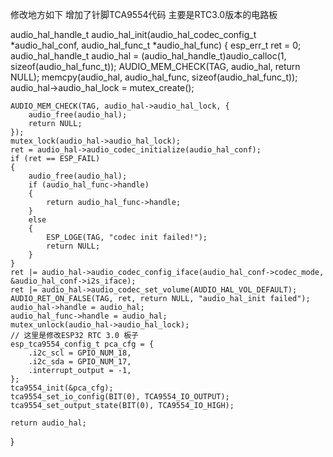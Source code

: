 修改地方如下
增加了针脚TCA9554代码 主要是RTC3.0版本的电路板

audio_hal_handle_t audio_hal_init(audio_hal_codec_config_t *audio_hal_conf, audio_hal_func_t *audio_hal_func)
{
    esp_err_t ret = 0;
    audio_hal_handle_t audio_hal = (audio_hal_handle_t)audio_calloc(1, sizeof(audio_hal_func_t));
    AUDIO_MEM_CHECK(TAG, audio_hal, return NULL);
    memcpy(audio_hal, audio_hal_func, sizeof(audio_hal_func_t));
    audio_hal->audio_hal_lock = mutex_create();

    AUDIO_MEM_CHECK(TAG, audio_hal->audio_hal_lock, {
        audio_free(audio_hal);
        return NULL;
    });
    mutex_lock(audio_hal->audio_hal_lock);
    ret = audio_hal->audio_codec_initialize(audio_hal_conf);
    if (ret == ESP_FAIL)
    {
        audio_free(audio_hal);
        if (audio_hal_func->handle)
        {
            return audio_hal_func->handle;
        }
        else
        {
            ESP_LOGE(TAG, "codec init failed!");
            return NULL;
        }
    }
    ret |= audio_hal->audio_codec_config_iface(audio_hal_conf->codec_mode, &audio_hal_conf->i2s_iface);
    ret |= audio_hal->audio_codec_set_volume(AUDIO_HAL_VOL_DEFAULT);
    AUDIO_RET_ON_FALSE(TAG, ret, return NULL, "audio_hal_init failed");
    audio_hal->handle = audio_hal;
    audio_hal_func->handle = audio_hal;
    mutex_unlock(audio_hal->audio_hal_lock);
    // 这里是修改ESP32 RTC 3.0 板子
    esp_tca9554_config_t pca_cfg = {
        .i2c_scl = GPIO_NUM_18,
        .i2c_sda = GPIO_NUM_17,
        .interrupt_output = -1,
    };
    tca9554_init(&pca_cfg);
    tca9554_set_io_config(BIT(0), TCA9554_IO_OUTPUT);
    tca9554_set_output_state(BIT(0), TCA9554_IO_HIGH);

    return audio_hal;
}
